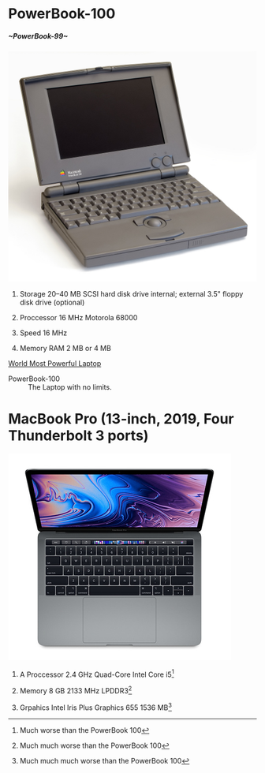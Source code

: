 # PowerBook-100
##### ~PowerBook-99~


![](powerbook.jpeg)



1. Storage 20–40 MB SCSI hard disk drive internal; external 3.5" floppy disk drive (optional)

2. Proccessor 16 MHz Motorola 68000

3. Speed 16 MHz

4. Memory RAM 2 MB or 4 MB 


[World Most Powerful Laptop](https://en.wikipedia.org/wiki/PowerBook_100 "World Most Powerful Laptop")

<dl>
  <dt>PowerBook-100</dt>
  <dd>The Laptop with no limits.</dd>
</dl>

# MacBook Pro (13-inch, 2019, Four Thunderbolt 3 ports)

![](mac.jpeg)


1. A Proccessor 2.4 GHz Quad-Core Intel Core i5[^1]  

2. Memory 8 GB 2133 MHz LPDDR3[^2]  

3. Grpahics Intel Iris Plus Graphics 655 1536 MB[^3]  

[^1]: Much worse than the PowerBook 100


[^2]: Much much worse than the PowerBook 100


[^3]: Much much much worse than the PowerBook 100
